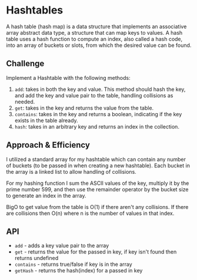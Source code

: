 # Hashtables
 A hash table (hash map) is a data structure that implements an associative array abstract data type, a structure that can map keys to values. A hash table uses a hash function to compute an index, also called a hash code, into an array of buckets or slots, from which the desired value can be found.

## Challenge
Implement a Hashtable with the following methods:

1. `add`: takes in both the key and value. This method should hash the key, and add the key and value pair to the table, handling collisions as needed.  
2. `get`: takes in the key and returns the value from the table.  
3. `contains`: takes in the key and returns a boolean, indicating if the key exists in the table already.  
4. `hash`: takes in an arbitrary key and returns an index in the collection.  

## Approach & Efficiency
I utilized a standard array for my hashtable which can contain any number of buckets (to be passed in when creating a new hashtable). Each bucket in the array is a linked list to allow handling of collisions.

For my hashing function I sum the ASCII values of the key, multiply it by the prime number 599, and then use the remainder operator by the bucket size to generate an index in the array.

BigO to get value from the table is O(1) if there aren't any collisions. If there are collisions then O(n) where n is the number of values in that index.

## API
* `add` - adds a key value pair to the array 
* `get` - returns the value for the passed in key, if key isn't found then returns undefined
* `contains` - returns true/false if key is in the array
* `getHash` - returns the hash(index) for a passed in key